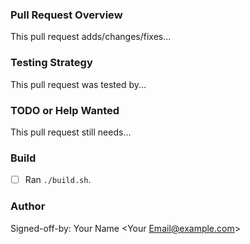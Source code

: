 ### Pull Request Overview

This pull request adds/changes/fixes...


### Testing Strategy

This pull request was tested by...


### TODO or Help Wanted

This pull request still needs...


### Build

- [ ] Ran `./build.sh`.

### Author

Signed-off-by: Your Name <Your Email@example.com>
